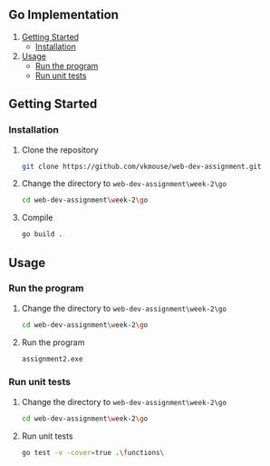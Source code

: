 ## Go Implementation 

1. [Getting Started](#getting-started)
    - [Installation](#installation)
2. [Usage](#usage)
    - [Run the program](#run-the-program)
    - [Run unit tests](#run-unit-tests)

## Getting Started

### Installation

1. Clone the repository
   ```sh
   git clone https://github.com/vkmouse/web-dev-assignment.git
   ```
2. Change the directory to `web-dev-assignment\week-2\go`
   ```sh
   cd web-dev-assignment\week-2\go
   ```
3. Compile
   ```sh
   go build .
   ```

## Usage

### Run the program

1. Change the directory to `web-dev-assignment\week-2\go`
   ```sh
   cd web-dev-assignment\week-2\go
   ```
2. Run the program
   ```sh
   assignment2.exe
   ```

### Run unit tests

1. Change the directory to `web-dev-assignment\week-2\go`
   ```sh
   cd web-dev-assignment\week-2\go
   ```
2. Run unit tests
   ```sh
   go test -v -cover=true .\functions\
   ```

